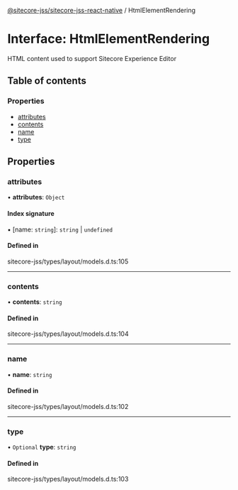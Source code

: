 [@sitecore-jss/sitecore-jss-react-native](../README.md) / HtmlElementRendering

# Interface: HtmlElementRendering

HTML content used to support Sitecore Experience Editor

## Table of contents

### Properties

- [attributes](HtmlElementRendering.md#attributes)
- [contents](HtmlElementRendering.md#contents)
- [name](HtmlElementRendering.md#name)
- [type](HtmlElementRendering.md#type)

## Properties

### attributes

• **attributes**: `Object`

#### Index signature

▪ [name: `string`]: `string` \| `undefined`

#### Defined in

sitecore-jss/types/layout/models.d.ts:105

___

### contents

• **contents**: `string`

#### Defined in

sitecore-jss/types/layout/models.d.ts:104

___

### name

• **name**: `string`

#### Defined in

sitecore-jss/types/layout/models.d.ts:102

___

### type

• `Optional` **type**: `string`

#### Defined in

sitecore-jss/types/layout/models.d.ts:103
